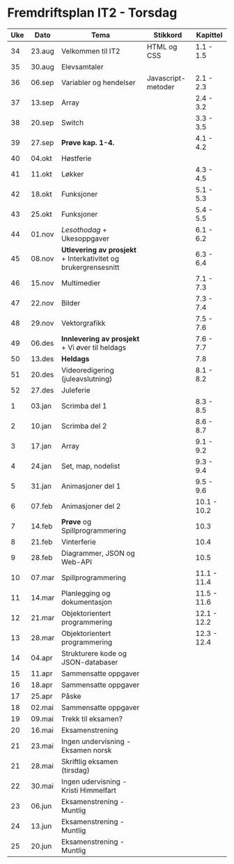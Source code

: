 # Fremdriftsplan IT2 - Torsdag
|Uke | Dato   | Tema                                        | Stikkord           | Kapittel    |
|-----|--------|--------------------------------------------|--------------------|-------------|
| 34  | 23.aug | Velkommen til IT2                          | HTML og CSS        | 1.1 - 1.5   |
| 35  | 30.aug | Elevsamtaler                               |                    |             |
| 36  | 06.sep | Variabler og hendelser                     | Javascript-metoder | 2.1 - 2.3   |
| 37  | 13.sep | Array                                      |                    | 2.4 - 3.2   |
| 38  | 20.sep | Switch                           |                    | 3.3 - 3.5   |
| 39  | 27.sep | **Prøve kap. 1-4.**                        |                    | 4.1 - 4.2   |
| 40  | 04.okt | Høstferie                                  |                    |             |
| 41  | 11.okt | Løkker                           |                    | 4.3 - 4.5   |
| 42  | 18.okt | Funksjoner                                 |                    | 5.1 - 5.3   |
| 43  | 25.okt | Funksjoner                                 |                    | 5.4 - 5.5   |
| 44  | 01.nov | *Lesothodag* + Ukesoppgaver        |                    | 6.1 - 6.2   |
| 45  | 08.nov | **Utlevering av prosjekt** + Interkativitet og brukergrensesnitt        |                    | 6.3 - 6.4   |
| 46  | 15.nov | Multimedier            |                    | 7.1 - 7.3   |
| 47  | 22.nov | Bilder                                     |                    | 7.3 - 7.4   |
| 48  | 29.nov | Vektorgrafikk                              |                    | 7.5 - 7.6   |
| 49  | 06.des | **Innlevering av prosjekt** + Vi øver til heldags                                      |                    | 7.6 - 7.7   |
| 50  | 13.des | **Heldags**                                |                    | 7.8      |
| 51  | 20.des | Videoredigering (juleavslutning)                                     |                    | 8.1 - 8.2   |
| 52  | 27.des | Juleferie                                  |                    |             |
| 1   | 03.jan | Scrimba del 1                          |                    | 8.3 - 8.5   |
| 2   | 10.jan | Scrimba del 2                        |                    | 8.6 - 8.7   |
| 3   | 17.jan | Array                    |                    | 9.1 - 9.2   |
| 4   | 24.jan | Set, map, nodelist                            |                    | 9.3 - 9.4   |
| 5   | 31.jan | Animasjoner del 1                                    |                    | 9.5 - 9.6   |
| 6   | 07.feb | Animasjoner del 2     |                    | 10.1 - 10.2 |
| 7   | 14.feb | **Prøve** og Spillprogrammering                       |                    | 10.3            |
| 8   | 21.feb | Vinterferie                         |                    | 10.4            |
| 9   | 28.feb | Diagrammer, JSON og Web-API                                |                    | 10.5           |
| 10  | 07.mar | Spillprogrammering               |                    | 11.1 - 11.4 |
| 11  | 14.mar | Planlegging og dokumentasjon               |                    | 11.5 - 11.6 |
| 12  | 21.mar | Objektorientert programmering              |                    | 12.1 - 12.2 |
| 13  | 28.mar | Objektorientert programmering         |                    | 12.3 - 12.4 |
| 14  | 04.apr | Strukturere kode og JSON-databaser                       |                    |             |
| 15  | 11.apr | Sammensatte oppgaver                       |                    |             |
| 16  | 18.apr | Sammensatte oppgaver                       |                    |             |
| 17  | 25.apr | Påske                                      |                    |             |
| 18  | 02.mai | Sammensatte oppgaver                       |                    |             |
| 19  | 09.mai | Trekk til eksamen?                         |                    |             |
| 20  | 16.mai | Eksamenstrening                            |                    |             |
| 21  | 23.mai | Ingen undervisning - Eksamen norsk                          |                    |             |
| 21  | 28.mai | Skriftlig eksamen (tirsdag)                          |                    |             |
| 22  | 30.mai | Ingen udervisning - Kristi Himmelfart                  |                    |             |
| 23  | 06.jun | Eksamenstrening - Muntlig                  |                    |             |
| 24  | 13.jun | Eksamenstrening - Muntlig                  |                    |             |
| 25  | 20.jun | Eksamenstrening - Muntlig                  |                    |             |
